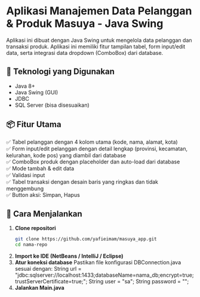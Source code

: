 # Aplikasi Manajemen Data Pelanggan & Produk Masuya - Java Swing

Aplikasi ini dibuat dengan Java Swing untuk mengelola data pelanggan dan transaksi produk. Aplikasi ini memiliki fitur tampilan tabel, form input/edit data, serta integrasi data dropdown (ComboBox) dari database.

## 🧩 Teknologi yang Digunakan

- Java 8+
- Java Swing (GUI)
- JDBC
- SQL Server (bisa disesuaikan)

## 📦 Fitur Utama

✅ Tabel pelanggan dengan 4 kolom utama (kode, nama, alamat, kota)  
✅ Form input/edit pelanggan dengan detail lengkap (provinsi, kecamatan, kelurahan, kode pos) yang diambil dari database  
✅ ComboBox produk dengan placeholder dan auto-load dari database  
✅ Mode tambah & edit data  
✅ Validasi input  
✅ Tabel transaksi dengan desain baris yang ringkas dan tidak menggembung  
✅ Button aksi: Simpan, Hapus

## 🚀 Cara Menjalankan

1. **Clone repositori**
    ```bash
    git clone https://github.com/yafieimam/masuya_app.git
    cd nama-repo

2. **Import ke IDE (NetBeans / IntelliJ / Eclipse)**
3. **Atur koneksi database**
    Pastikan file konfigurasi DBConnection.java sesuai dengan:
    String url = "jdbc:sqlserver://localhost:1433;databaseName=nama_db;encrypt=true;trustServerCertificate=true;";
    String user = "sa";
    String password = "";
4. **Jalankan Main.java**
